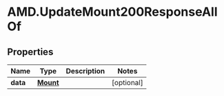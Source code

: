 # AMD.UpdateMount200ResponseAllOf

## Properties

Name | Type | Description | Notes
------------ | ------------- | ------------- | -------------
**data** | [**Mount**](Mount.md) |  | [optional] 


